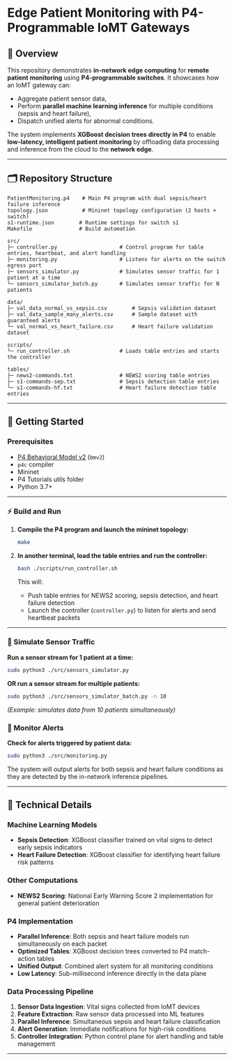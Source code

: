 # Edge Patient Monitoring with P4-Programmable IoMT Gateways

## 🎯 Overview
This repository demonstrates **in-network edge computing** for **remote patient monitoring** using **P4-programmable switches**. It showcases how an IoMT gateway can:
- Aggregate patient sensor data,
- Perform **parallel machine learning inference** for multiple conditions (sepsis and heart failure),
- Dispatch unified alerts for abnormal conditions.

The system implements **XGBoost decision trees directly in P4** to enable **low‑latency, intelligent patient monitoring** by offloading data processing and inference from the cloud to the **network edge**.

---

## 🗂️ Repository Structure
```
PatientMonitoring.p4    # Main P4 program with dual sepsis/heart failure inference
topology.json           # Mininet topology configuration (2 hosts + switch)
s1-runtime.json        # Runtime settings for switch s1
Makefile               # Build automation

src/
├─ controller.py                    # Control program for table entries, heartbeat, and alert handling
├─ monitoring.py                    # Listens for alerts on the switch egress port
├─ sensors_simulator.py             # Simulates sensor traffic for 1 patient at a time
└─ sensors_simulator_batch.py       # Simulates sensor traffic for N patients

data/
├─ val_data_normal_vs_sepsis.csv        # Sepsis validation dataset
├─ val_data_sample_many_alerts.csv      # Sample dataset with guaranteed alerts
└─ val_normal_vs_heart_failure.csv      # Heart failure validation dataset

scripts/
└─ run_controller.sh                # Loads table entries and starts the controller

tables/
├─ news2-commands.txt               # NEWS2 scoring table entries
├─ s1-commands-sep.txt              # Sepsis detection table entries
└─ s1-commands-hf.txt               # Heart failure detection table entries
```

---

## 🚀 Getting Started

### Prerequisites
- [P4 Behavioral Model v2](https://github.com/p4lang/behavioral-model) (`bmv2`) 
- `p4c` compiler
- Mininet
- P4 Tutorials utils folder
- Python 3.7+

---

### ⚡️ Build and Run
1. **Compile the P4 program and launch the mininet topology:**
    ```bash
    make
    ```

2. **In another terminal, load the table entries and run the controller:**
    ```bash
    bash ./scripts/run_controller.sh
    ```
    This will:
    - Push table entries for NEWS2 scoring, sepsis detection, and heart failure detection
    - Launch the controller (`controller.py`) to listen for alerts and send heartbeat packets
---

### 👥 Simulate Sensor Traffic
**Run a sensor stream for 1 patient at a time:**
```bash
sudo python3 ./src/sensors_simulator.py
```

**OR run a sensor stream for multiple patients:**
```bash
sudo python3 ./src/sensors_simulator_batch.py -n 10
```
*(Example: simulates data from 10 patients simultaneously)*

### 📡 Monitor Alerts
**Check for alerts triggered by patient data:**
```bash
sudo python3 ./src/monitoring.py
```

The system will output alerts for both sepsis and heart failure conditions as they are detected by the in-network inference pipelines.

---

## 🔬 Technical Details

### Machine Learning Models
- **Sepsis Detection**: XGBoost classifier trained on vital signs to detect early sepsis indicators
- **Heart Failure Detection**: XGBoost classifier for identifying heart failure risk patterns

### Other Computations
- **NEWS2 Scoring**: National Early Warning Score 2 implementation for general patient deterioration

### P4 Implementation
- **Parallel Inference**: Both sepsis and heart failure models run simultaneously on each packet
- **Optimized Tables**: XGBoost decision trees converted to P4 match-action tables
- **Unified Output**: Combined alert system for all monitoring conditions
- **Low Latency**: Sub-millisecond inference directly in the data plane

### Data Processing Pipeline
1. **Sensor Data Ingestion**: Vital signs collected from IoMT devices
2. **Feature Extraction**: Raw sensor data processed into ML features  
3. **Parallel Inference**: Simultaneous sepsis and heart failure classification
4. **Alert Generation**: Immediate notifications for high-risk conditions
5. **Controller Integration**: Python control plane for alert handling and table management

---
